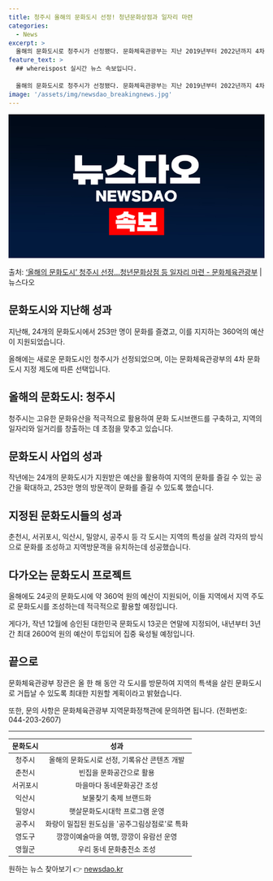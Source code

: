 ```yaml
---
title: 청주시 올해의 문화도시 선정! 청년문화상점과 일자리 마련
categories:
  - News
excerpt: >
  올해의 문화도시로 청주시가 선정됐다. 문화체육관광부는 지난 2019년부터 2022년까지 4차에 걸쳐 문화도시…
feature_text: >
  ## whereispost 실시간 뉴스 속보입니다.

  올해의 문화도시로 청주시가 선정됐다. 문화체육관광부는 지난 2019년부터 2022년까지 4차에 걸쳐 문화도시…
image: '/assets/img/newsdao_breakingnews.jpg'
---
```


![뉴스다오 속보](/assets/img/newsdao_breakingnews.jpg)

<p>출처: <a href="https://newsdao.kr/3324" rel="dofollow">‘올해의 문화도시’ 청주시 선정…청년문화상점 등 일자리 마련 - 문화체육관광부</a> | 뉴스다오</p>

<h2 data-ke-size="size26">문화도시와 지난해 성과</h2>
<p data-ke-size="size16">지난해, 24개의 문화도시에서 253만 명이 문화를 즐겼고, 이를 지지하는 360억의 예산이 지원되었습니다.</p>
<p data-ke-size="size16">올해에는 새로운 문화도시인 청주시가 선정되었으며, 이는 문화체육관광부의 4차 문화도시 지정 제도에 따른 선택입니다.</p>

<h2 data-ke-size="size26">올해의 문화도시: <b>청주시</b></h2>
<p data-ke-size="size16">청주시는 고유한 문화유산을 적극적으로 활용하여 문화 도시브랜드를 구축하고, 지역의 일자리와 일거리를 창출하는 데 초점을 맞추고 있습니다.</p>

<h2 data-ke-size="size26">문화도시 사업의 성과</h2>
<p data-ke-size="size16">작년에는 24개의 문화도시가 지원받은 예산을 활용하여 지역의 문화를 즐길 수 있는 공간을 확대하고, 253만 명의 방문객이 문화를 즐길 수 있도록 했습니다.</p>

<h2 data-ke-size="size26">지정된 문화도시들의 성과</h2>
<p data-ke-size="size16">춘천시, 서귀포시, 익산시, 밀양시, 공주시 등 각 도시는 지역의 특성을 살려 각자의 방식으로 문화를 조성하고 지역방문객을 유치하는데 성공했습니다.</p>

<h2 data-ke-size="size26">다가오는 문화도시 프로젝트</h2>
<p data-ke-size="size16">올해에도 24곳의 문화도시에 약 360억 원의 예산이 지원되어, 이들 지역에서 지역 주도로 문화도시를 조성하는데 적극적으로 활용할 예정입니다.</p>
<p data-ke-size="size16">게다가, 작년 12월에 승인된 대한민국 문화도시 13곳은 연말에 지정되어, 내년부터 3년간 최대 2600억 원의 예산이 투입되어 집중 육성될 예정입니다.</p>

<h2 data-ke-size="size26">끝으로</h2>
<p data-ke-size="size16">문화체육관광부 장관은 올 한 해 동안 각 도시를 방문하여 지역의 특색을 살린 문화도시로 거듭날 수 있도록 최대한 지원할 계획이라고 밝혔습니다.</p>
<p data-ke-size="size16">또한, 문의 사항은 문화체육관광부 지역문화정책관에 문의하면 됩니다. (전화번호: 044-203-2607)</p>

<hr>

<table>
  <thead>
    <tr>
      <th style="text-align: center;">문화도시</th>
      <th style="text-align: center;">성과</th>
    </tr>
  </thead>
  <tbody>
    <tr>
      <td style="text-align: center;">청주시</td>
      <td style="text-align: center;">올해의 문화도시로 선정, 기록유산 콘텐츠 개발</td>
    </tr>
    <tr>
      <td style="text-align: center;">춘천시</td>
      <td style="text-align: center;">빈집을 문화공간으로 활용</td>
    </tr>
    <tr>
      <td style="text-align: center;">서귀포시</td>
      <td style="text-align: center;">마을마다 동네문화공간 조성</td>
    </tr>
    <tr>
      <td style="text-align: center;">익산시</td>
      <td style="text-align: center;">보물찾기 축제 브랜드화</td>
    </tr>
    <tr>
      <td style="text-align: center;">밀양시</td>
      <td style="text-align: center;">햇살문화도시대학 프로그램 운영</td>
    </tr>
    <tr>
      <td style="text-align: center;">공주시</td>
      <td style="text-align: center;">화랑이 밀집된 원도심을 '공주그림상점로'로 특화</td>
    </tr>
    <tr>
      <td style="text-align: center;">영도구</td>
      <td style="text-align: center;">깡깡이예술마을 여행, 깡깡이 유람선 운영</td>
    </tr>
    <tr>
      <td style="text-align: center;">영월군</td>
      <td style="text-align: center;">우리 동네 문화충전소 조성</td>
    </tr>
  </tbody>
</table> 

원하는 뉴스 찾아보기 👉 <a href="https://newsdao.kr" rel="dofollow">newsdao.kr</a>


